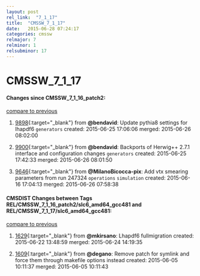 ```yaml
---
layout: post
rel_link:  "7_1_17"
title:  "CMSSW_7_1_17"
date:   2015-06-28 07:24:17
categories: cmssw
relmajor: 7
relminor: 1
relsubminor: 17
---
```


# CMSSW_7_1_17
#### Changes since CMSSW_7_1_16_patch2:

[compare to previous](https://github.com/cms-sw/cmssw/compare/CMSSW_7_1_16_patch2...CMSSW_7_1_17)



1. [9898](http://github.com/cms-sw/cmssw/pull/9898){:target="_blank"}  from **@bendavid**: Update pythia8 settings for lhapdf6 `generators`  created: 2015-06-25 17:06:06 merged: 2015-06-26 08:02:00

2. [9900](http://github.com/cms-sw/cmssw/pull/9900){:target="_blank"}  from **@bendavid**: Backports of Herwig++ 2.7.1 interface and configuration changes `generators`  created: 2015-06-25 17:42:33 merged: 2015-06-26 08:01:50

3. [9646](http://github.com/cms-sw/cmssw/pull/9646){:target="_blank"}  from **@MilanoBicocca-pix**: Add vtx smearing parameters from run 247324 `operations`  `simulation`  created: 2015-06-16 17:04:13 merged: 2015-06-26 07:58:38

#### CMSDIST Changes between Tags REL/CMSSW_7_1_16_patch2/slc6_amd64_gcc481 and REL/CMSSW_7_1_17/slc6_amd64_gcc481:

[compare to previous](https://github.com/cms-sw/cmsdist/compare/REL/CMSSW_7_1_16_patch2/slc6_amd64_gcc481...REL/CMSSW_7_1_17/slc6_amd64_gcc481)



1. [1629](http://github.com/cms-sw/cmsdist/pull/1629){:target="_blank"}  from **@mkirsano**: Lhapdf6 fullmigration created: 2015-06-22 13:48:59 merged: 2015-06-24 14:19:35

2. [1609](http://github.com/cms-sw/cmsdist/pull/1609){:target="_blank"}  from **@degano**: Remove patch for symlink and force them through makefile options instead created: 2015-06-05 10:11:37 merged: 2015-06-05 10:11:43
